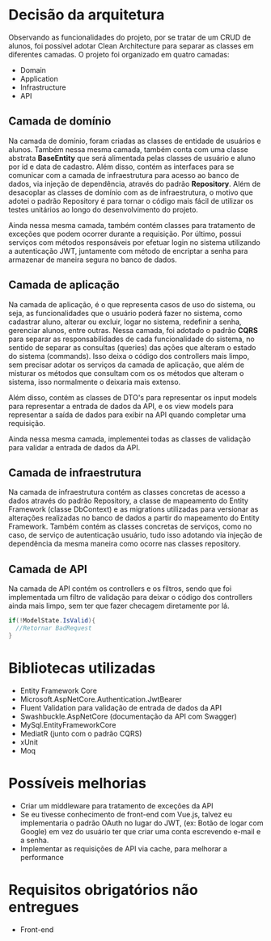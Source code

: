 # Decisão da arquitetura
Observando as funcionalidades do projeto, por se tratar de um CRUD de alunos, foi possível adotar Clean Architecture para separar as classes em diferentes camadas. O projeto foi organizado em quatro camadas:

 - Domain
 - Application
 - Infrastructure
 - API

## Camada de domínio
  Na camada de domínio, foram criadas as classes de entidade de usuários e alunos. Também nessa mesma camada, também conta com uma classe abstrata **BaseEntity** que será alimentada pelas classes de usuário e aluno por id e data de cadastro. Além disso, contém as interfaces para se comunicar com a camada de infraestrutura para acesso ao banco de dados, via injeção de dependência, através do padrão **Repository**. Além de desacoplar as classes de domínio com as de infraestrutura, o motivo que adotei o padrão Repository é para tornar o código mais fácil de utilizar os testes unitários ao longo do desenvolvimento do projeto. 

  Ainda nessa mesma camada, também contém classes para tratamento de exceções que podem ocorrer durante a requisição. Por último, possui serviços com métodos responsáveis por efetuar login no sistema utilizando a autenticação JWT, juntamente com método de encriptar a senha para armazenar de maneira segura no banco de dados. 

## Camada de aplicação
  Na camada de aplicação, é o que representa casos de uso do sistema, ou seja, as funcionalidades que o usuário poderá fazer no sistema, como cadastrar aluno, alterar ou excluir, logar no sistema, redefinir a senha, gerenciar alunos, entre outras. Nessa camada, foi adotado o padrão **CQRS** para separar as responsabilidades de cada funcionalidade do sistema, no sentido de separar as consultas (queries) das ações que alteram o estado do sistema (commands). Isso deixa o código dos controllers mais limpo, sem precisar adotar os serviços da camada de aplicação, que além de misturar os métodos que consultam com os os métodos que alteram o sistema, isso normalmente o deixaria mais extenso.
  
  Além disso, contém as classes de DTO's para representar os input models para representar a entrada de dados da API, e os view models para representar a saída de dados para exibir na API quando completar uma requisição.
  
  Ainda nessa mesma camada, implementei todas as classes de validação para validar a entrada de dados da API.

## Camada de infraestrutura
  Na camada de infraestrutura contém as classes concretas de acesso a dados através do padrão Repository, a classe de mapeamento do Entity Framework (classe DbContext) e as migrations utilizadas para versionar as alterações realizadas no banco de dados a partir do mapeamento do Entity Framework. Também contém as classes concretas de serviços, como no caso, de serviço de autenticação usuário, tudo isso adotando via injeção de dependência da mesma maneira como ocorre nas classes repository.
  
## Camada de API
  Na camada de API contém os controllers e os filtros, sendo que foi implementada um filtro de validação para deixar o código dos controllers ainda mais limpo, sem ter que fazer checagem diretamente por lá.
  
  ```csharp 
  if(!ModelState.IsValid){
    //Retornar BadRequest
  }
  ```
  
# Bibliotecas utilizadas
- Entity Framework Core
- Microsoft.AspNetCore.Authentication.JwtBearer
- Fluent Validation para validação de entrada de dados da API
- Swashbuckle.AspNetCore (documentação da API com Swagger)
- MySql.EntityFrameworkCore
- MediatR (junto com o padrão CQRS) 
- xUnit
- Moq

# Possíveis melhorias
- Criar um middleware para tratamento de exceções da API
- Se eu tivesse conhecimento de front-end com Vue.js, talvez eu implementaria o padrão OAuth no lugar do JWT, (ex: Botão de logar com Google) em vez do usuário ter que criar uma conta escrevendo e-mail e a senha.
- Implementar as requisições de API via cache, para melhorar a performance

# Requisitos obrigatórios não entregues
- Front-end
